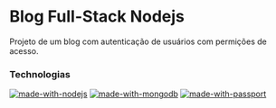 # Blog Full-Stack Nodejs

Projeto de um blog com autenticação de usuários com permições de acesso.

### Technologias

[![made-with-nodejs](https://img.shields.io/badge/Made%20with-NodeJS)](https://nodejs.org/en/)
[![made-with-mongodb](https://img.shields.io/badge/Database-MongoDB)](https://www.mongodb.com/)
[![made-with-passport](https://img.shields.io/badge/Authenticate-PassportJS)](https://www.passportjs.org/)
